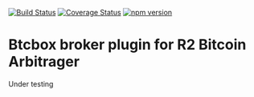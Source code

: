 [![Build Status](https://travis-ci.org/bitrinjani/btcbox.svg?branch=master)](https://travis-ci.org/bitrinjani/btcbox) [![Coverage Status](https://coveralls.io/repos/github/bitrinjani/btcbox/badge.svg?branch=master)](https://coveralls.io/github/bitrinjani/btcbox?branch=master) [![npm version](https://badge.fury.io/js/%40bitr%2Fbtcbox.svg)](https://badge.fury.io/js/%40bitr%2Fbtcbox)
# Btcbox broker plugin for R2 Bitcoin Arbitrager
Under testing